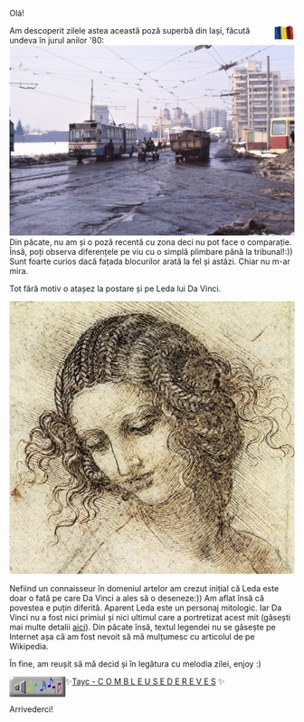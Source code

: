 Olá!


<img src="images/ro.gif" align="right">

Am descoperit zilele astea această poză superbă din Iași, făcută undeva în jurul anilor '80:
![© David Hadaller](images/iasi.jpg)
Din păcate, nu am și o poză recentă cu zona deci nu pot face o comparație. Însă, poți observa diferențele pe viu cu o simplă plimbare până la tribunal!:)) Sunt foarte curios dacă fațada blocurilor arată la fel și astăzi. Chiar nu m-ar mira.


Tot fără motiv o atașez la postare și pe Leda lui Da Vinci.

![© Da Vinci](images/leda.jpg)

Nefiind un connaisseur în domeniul artelor am crezut inițial că Leda este doar o fată pe care Da Vinci a ales să o deseneze:)) Am aflat însă că povestea e puțin diferită. Aparent Leda este un personaj mitologic. Iar Da Vinci nu a fost nici primiul și nici ultimul care a portretizat acest mit (găsești mai multe detalii <a href="https://en.wikipedia.org/wiki/Leda_and_the_Swan">aici</a>). Din păcate însă, textul legendei nu se găsește pe Internet așa că am fost nevoit să mă mulțumesc cu articolul de pe Wikipedia.

În fine, am reușit să mă decid și în legătura cu melodia zilei, enjoy :)

<img src="images/music.gif" align="left">  ✨<a href="https://www.youtube.com/watch?v=CF31aACQjzs">Tayc - C O M B L E U S E D E R E V E S</a> ✨


<br>
Arrivederci!
